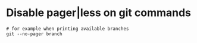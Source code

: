 # Disable pager|less on git commands
```
# for example when printing available branches
git --no-pager branch
```
